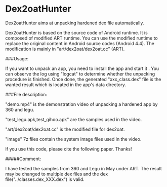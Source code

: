 # Dex2oatHunter

Dex2oatHunter aims at unpacking hardened dex file automatically.

Dex2oatHunter is based on the source code of Android runtime. It is composed of modified ART runtime. You can use the modified runtime to replace the original content in Android source codes (Android 4.4). The modification is mainly in "art/dex2oat/dex2oat.cc" (ART).

###Usage:

If you want to unpack an app, you need to install the app and start it . You can observe the log using "logcat" to determine whether the unpacking procedure is finished. Once done, the generated "xxx_class.dex" file is the wanted result which is located in the app's data directory.


###File description:

"demo.mp4" is the demonstration video of unpacking a hardened app by 360 and legu.

"test_legu.apk,test_qihoo.apk" are the samples used in the video.

"art/dex2oat/dex2oat.cc" is the modified file for dex2oat.

"image" 7z files contain the system image files used in the video.


If you use this code, please cite the following paper. Thanks!


#####Comment: 

I have tested the samples from 360 and Legu in May under ART. The result may be changed to multiple dex files and the dex file("../classes.dex_XXX.dex") is valid.
